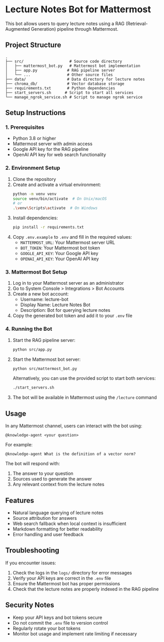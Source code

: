# Lecture Notes Bot for Mattermost

This bot allows users to query lecture notes using a RAG (Retrieval-Augmented Generation) pipeline through Mattermost.

## Project Structure

```
.
├── src/                    # Source code directory
│   ├── mattermost_bot.py   # Mattermost bot implementation
│   ├── app.py             # RAG pipeline server
│   └── ...                # Other source files
├── data/                  # Data directory for lecture notes
├── chroma_db/             # Vector database storage
├── requirements.txt       # Python dependencies
├── start_servers.sh      # Script to start all services
└── manage_ngrok_service.sh # Script to manage ngrok service
```

## Setup Instructions

### 1. Prerequisites

- Python 3.8 or higher
- Mattermost server with admin access
- Google API key for the RAG pipeline
- OpenAI API key for web search functionality

### 2. Environment Setup

1. Clone the repository
2. Create and activate a virtual environment:
   ```bash
   python -m venv venv
   source venv/bin/activate  # On Unix/macOS
   # or
   .\venv\Scripts\activate  # On Windows
   ```
3. Install dependencies:
   ```bash
   pip install -r requirements.txt
   ```
4. Copy `.env.example` to `.env` and fill in the required values:
   - `MATTERMOST_URL`: Your Mattermost server URL
   - `BOT_TOKEN`: Your Mattermost bot token
   - `GOOGLE_API_KEY`: Your Google API key
   - `OPENAI_API_KEY`: Your OpenAI API key

### 3. Mattermost Bot Setup

1. Log in to your Mattermost server as an administrator
2. Go to System Console > Integrations > Bot Accounts
3. Create a new bot account:
   - Username: lecture-bot
   - Display Name: Lecture Notes Bot
   - Description: Bot for querying lecture notes
4. Copy the generated bot token and add it to your `.env` file

### 4. Running the Bot

1. Start the RAG pipeline server:
   ```bash
   python src/app.py
   ```

2. Start the Mattermost bot server:
   ```bash
   python src/mattermost_bot.py
   ```

   Alternatively, you can use the provided script to start both services:
   ```bash
   ./start_servers.sh
   ```

3. The bot will be available in Mattermost using the `/lecture` command

## Usage

In any Mattermost channel, users can interact with the bot using:

```
@knowledge-agent <your question>
```

For example:
```
@knowledge-agent What is the definition of a vector norm?
```

The bot will respond with:
1. The answer to your question
2. Sources used to generate the answer
3. Any relevant context from the lecture notes

## Features

- Natural language querying of lecture notes
- Source attribution for answers
- Web search fallback when local context is insufficient
- Markdown formatting for better readability
- Error handling and user feedback

## Troubleshooting

If you encounter issues:

1. Check the logs in the `logs/` directory for error messages
2. Verify your API keys are correct in the `.env` file
3. Ensure the Mattermost bot has proper permissions
4. Check that the lecture notes are properly indexed in the RAG pipeline

## Security Notes

- Keep your API keys and bot tokens secure
- Do not commit the `.env` file to version control
- Regularly rotate your bot tokens
- Monitor bot usage and implement rate limiting if necessary 
